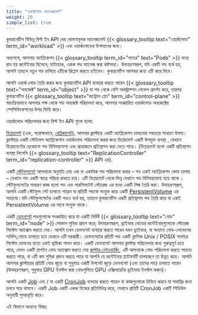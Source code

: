 ```yaml
---
title: "ওয়ার্কলোড ম্যানেজমেন্ট"
weight: 20
simple_list: true
---
```


কুবারনেটিস বিভিন্ন বিল্ট ইন API দেয় ঘোষণামূলক ম্যানেজমেন্ট 
{{< glossary_tooltip text="ওয়ার্কলোড" term_id="workload" >}} 
এবং ওয়ার্কলোডের উপাদানের জন্য।

অবশেষে, আপনার অ্যাপ্লিকেশন {{< glossary_tooltip term_id="পডের" text="Pods" >}} 
মধ্যে রান হয় কন্টেইনার হিসেবে; যাইহোক, একক পড ম্যানেজ করা কষ্টসাধ্য। 
উদাহরণস্বরূপ, যদি একটি পড ব্যর্থ হয়, আপনি তাহলে নতুন পড চালিয়ে এটিকে 
রিপ্লেস করতে চাইবেন। কুবারনেটিস আপনার জন্য এটি করে দিবে।

আপনি ওয়ার্ক লোড তৈরি করার জন্য কুবারনেটিস API ব্যবহার করতে পারেন 
{{< glossary_tooltip text="অবজেক্ট" term_id="object" >}} যা পড 
থেকে বেশি অবস্ট্রাক্শন লেভেল প্রদর্শন করে, তারপর কুবারনেটিস
{{< glossary_tooltip text="কন্ট্রোল প্লেন" term_id="control-plane" >}} স্বয়ংক্রিয়ভাবে আপনার 
পক্ষ থেকে পড অবজেক্ট পরিচালনা করে, আপনার সংজ্ঞায়িত ওয়ার্কলোড অবজেক্টের স্পেসিফিকেশনের উপর ভিত্তি করে।

ওয়ার্কলোড পরিচালনার জন্য বিল্ট ইন API গুলো হলো:

[ডিপ্লয়মেন্ট](/bn/docs/concepts/workloads/controllers/deployment/) (এবং, পরোক্ষভাবে, [রেপ্লিকাসেট](/bn/docs/concepts/workloads/controllers/replicaset/)),
আপনার ক্লাস্টারে একটি অ্যাপ্লিকেশন চালানোর সবচেয়ে সাধারণ উপায়।
ক্লাস্টারে একটি স্টেটলেস অ্যাপ্লিকেশান ওয়ার্কলোড পরিচালনা করার জন্য ডিপ্লয়মেন্ট একটি উপযুক্ত ব্যবস্থা , যেখানে
ডিপ্লয়মেন্টের যেকোনো পড বিনিময়যোগ্য এবং প্রয়োজনে প্রতিস্থাপন করা যেতে পারে।
(ডিপ্লয়মেন্ট হলো একটি প্রতিস্থাপন ব্যবস্থা লিগেসি 
{{< glossary_tooltip text="ReplicationController" term_id="replication-controller" >}} API এর).

একটি [স্টেটফুলসেট](/bn/docs/concepts/workloads/controllers/statefulset/) আপনাকে অনুমতি দেয়
এক বা একাধিক পড পরিচালনা করার – সব একই অ্যাপ্লিকেশন কোড চালায় – যেখানে পড
একটি স্বতন্ত্র পরিচয় রাখতে চায়। এটি ডিপ্লয়মেন্ট থেকে ভিন্ন যেখানে 
পড বিনিময়যোগ্য হয়ে থাকে ।
স্টেটফুলসেটের সাধারণ কাজ হলো পড এবং পারসিসটেন্ট স্টোরেজ এর মধ্যে একটি লিঙ্ক তৈরি করা।
উদাহরণস্বরূপ, আপনি একটি স্টেটফুল সেট চালাতে পারেন যা প্রতিটি পডকে সংযুক্ত করে
একটি [PersistentVolume](/bn/docs/concepts/storage/persistent-volumes/) এর সাহায্যে।যদি 
স্টেটফুলসেটের একটি পডও ব্যর্থ হয়, তাহলে কুবারনেটিস একটি প্রতিস্থাপন পড তৈরি করে 
যা একই PersistentVolume এর সাথে সংযুক্ত থাকে।

একটি [ডেমনসেট](/bn/docs/concepts/workloads/controllers/daemonset/) পডগুলোকে সংজ্ঞায়িত করে
যা একটি নির্দিষ্ট {{< glossary_tooltip text="নোড" term_id="node" >}} লোকাল সুবিধা প্রদান করে;
উদাহরণস্বরূপ, ড্রাইভার নোডের কন্টেইনারগুলোকে স্টোরেজ সিস্টেম অ্যাক্সেস করতে দেয়। আপনি তখন ডেমনসেট ব্যবহার করতে পারেন
যখন ড্রাইভার, বা অন্যান্য নোড-লেভেলের সার্ভিস,নোডে চালাতে হবে যেখানে এটি দরকারী।
ডেমনসেটের প্রতিটি পড একটি ক্লাসিক Unix / POSIX সার্ভারে সিস্টেম ডেমনের মতো 
একই ভূমিকা পালন করে।
একটি ডেমনসেট আপনার ক্লাস্টার পরিচালনার জন্য গুরুত্বপূর্ণ হতে পারে,
যেমন একটি প্লাগইন নোড অ্যাক্সেস করতে দেয় 
[ক্লাস্টার নেটওয়ার্কিং](/bn/docs/concepts/cluster-administration/networking/#how-to-implement-the-kubernetes-network-model),
এটি আপনাকে নোড পরিচালনা করতে সাহায্য করতে পারে,
বা এটি কম সুবিধা প্রদান করতে পারে যা আপনি যে কন্টেইনার প্ল্যাটফর্মটি চালাচ্ছেন তা উন্নত করে।
আপনি আপনার ক্লাস্টারের প্রতিটি নোড জুড়ে বা শুধুমাত্র একটি উপসেট জুড়ে ডেমনসেট (এবং তাদের পড) চালাতে পারেন (উদাহরণস্বরূপ,
শুধুমাত্র GPU ইনস্টল করা নোডগুলিতে GPU এক্সিলারেটর ড্রাইভার ইনস্টল করুন)।

আপনি একটি [Job](/bn/docs/concepts/workloads/controllers/job/) এবং / বা 
একটি [CronJob](/bn/docs/concepts/workloads/controllers/cron-jobs/) ব্যবহার করতে পারেন
যা কাজগুলোকে চিহ্নিত করবে যা সমাপ্তির জন্য চলবে পরে থামবে। একটি Job একটি 
একক টাস্কের প্রতিনিধিত্ব করে, যেখানে প্রতিটি CronJob একটি শিডিউল অনুযায়ী পুনরাবৃত্তি করে।

এই বিভাগে অন্যান্য বিষয়:
<!-- relies on simple_list: true in the front matter -->
